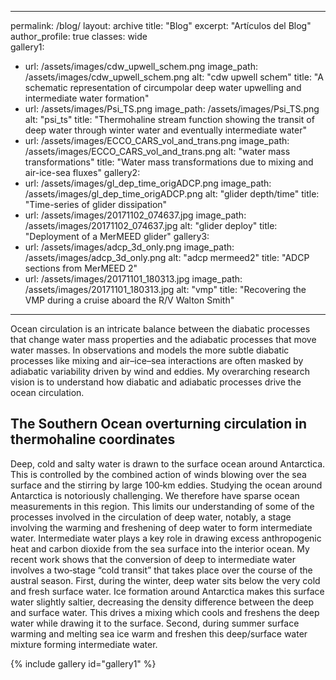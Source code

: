 
---
permalink: /blog/
layout: archive
title: "Blog"
excerpt: "Artículos del Blog"
author_profile: true 
classes: wide  
gallery1:
  - url: /assets/images/cdw_upwell_schem.png
    image_path: /assets/images/cdw_upwell_schem.png
    alt: "cdw upwell schem"
    title: "A schematic representation of circumpolar deep water upwelling and intermediate water formation"
  - url: /assets/images/Psi_TS.png
    image_path: /assets/images/Psi_TS.png
    alt: "psi_ts"
    title: "Thermohaline stream function showing the transit of deep water through winter water and eventually intermediate water"    
  - url: /assets/images/ECCO_CARS_vol_and_trans.png
    image_path: /assets/images/ECCO_CARS_vol_and_trans.png
    alt: "water mass transformations"
    title: "Water mass transformations due to mixing and air-ice-sea fluxes"
gallery2:
  - url: /assets/images/gl_dep_time_origADCP.png
    image_path: /assets/images/gl_dep_time_origADCP.png
    alt: "glider depth/time"
    title: "Time-series of glider dissipation"    
  - url: /assets/images/20171102_074637.jpg
    image_path: /assets/images/20171102_074637.jpg
    alt: "glider deploy"
    title: "Deployment of a MerMEED glider"
gallery3: 
  - url: /assets/images/adcp_3d_only.png
    image_path: /assets/images/adcp_3d_only.png
    alt: "adcp mermeed2"
    title: "ADCP sections from MerMEED 2"
  - url: /assets/images/20171101_180313.jpg
    image_path: /assets/images/20171101_180313.jpg
    alt: "vmp"
    title: "Recovering the VMP during a cruise aboard the R/V Walton Smith"   
---

Ocean circulation is an intricate balance between the diabatic processes that change water 
mass properties and the adiabatic processes that move water masses. In observations and 
models the more subtle diabatic processes like mixing and air–ice–sea interactions are 
often masked by adiabatic variability driven by wind and eddies. My overarching research 
vision is to understand how diabatic and adiabatic processes drive the ocean circulation. 

<h2>The Southern Ocean overturning circulation in thermohaline coordinates</h2>

Deep, cold and salty water is drawn to the surface ocean around Antarctica. 
This is controlled by the combined action of winds blowing over the sea surface 
and the stirring by large 100‐km eddies. Studying the ocean around Antarctica is 
notoriously challenging. We therefore have sparse ocean measurements in this region. 
This limits our understanding of some of the processes involved in the circulation of 
deep water, notably, a stage involving the warming and freshening of deep water to form 
intermediate water. Intermediate water plays a key role in drawing excess anthropogenic 
heat and carbon dioxide from the sea surface into the interior ocean. My recent work shows 
that the conversion of deep to intermediate water involves a two‐stage “cold transit” 
that takes place over the course of the austral season. First, during the winter, deep 
water sits below the very cold and fresh surface water. Ice formation around Antarctica 
makes this surface water slightly saltier, decreasing the density difference between the 
deep and surface water. This drives a mixing which cools and freshens the deep water 
while drawing it to the surface. Second, during summer surface warming and melting sea 
ice warm and freshen this deep/surface water mixture forming intermediate water.

{% include gallery id="gallery1" %}

